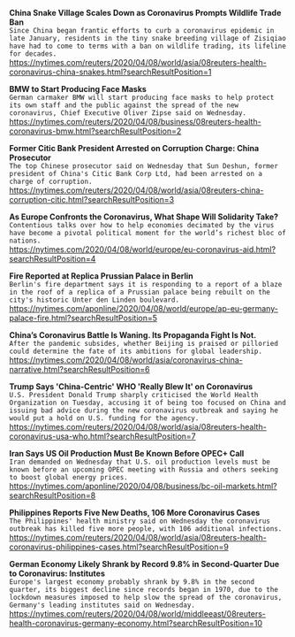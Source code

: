 **China Snake Village Scales Down as Coronavirus Prompts Wildlife Trade Ban**\
`Since China began frantic efforts to curb a coronavirus epidemic in late January, residents in the tiny snake breeding village of Zisiqiao have had to come to terms with a ban on wildlife trading, its lifeline for decades. `\
https://nytimes.com/reuters/2020/04/08/world/asia/08reuters-health-coronavirus-china-snakes.html?searchResultPosition=1

**BMW to Start Producing Face Masks**\
`German carmaker BMW will start producing face masks to help protect its own staff and the public against the spread of the new coronavirus, Chief Executive Oliver Zipse said on Wednesday.`\
https://nytimes.com/reuters/2020/04/08/business/08reuters-health-coronavirus-bmw.html?searchResultPosition=2

**Former Citic Bank President Arrested on Corruption Charge: China Prosecutor**\
`The top Chinese prosecutor said on Wednesday that Sun Deshun, former president of China's Citic Bank Corp Ltd, had been arrested on a charge of corruption.`\
https://nytimes.com/reuters/2020/04/08/world/asia/08reuters-china-corruption-citic.html?searchResultPosition=3

**As Europe Confronts the Coronavirus, What Shape Will Solidarity Take?**\
`Contentious talks over how to help economies decimated by the virus have become a pivotal political moment for the world’s richest bloc of nations.`\
https://nytimes.com/2020/04/08/world/europe/eu-coronavirus-aid.html?searchResultPosition=4

**Fire Reported at Replica Prussian Palace in Berlin**\
`Berlin's fire department says it is responding to a report of a blaze in the roof of a replica of a Prussian palace being rebuilt on the city's historic Unter den Linden boulevard. `\
https://nytimes.com/aponline/2020/04/08/world/europe/ap-eu-germany-palace-fire.html?searchResultPosition=5

**China’s Coronavirus Battle Is Waning. Its Propaganda Fight Is Not.**\
`After the pandemic subsides, whether Beijing is praised or pilloried could determine the fate of its ambitions for global leadership.`\
https://nytimes.com/2020/04/08/world/asia/coronavirus-china-narrative.html?searchResultPosition=6

**Trump Says 'China-Centric' WHO 'Really Blew It' on Coronavirus**\
`U.S. President Donald Trump sharply criticised the World Health Organization on Tuesday, accusing it of being too focused on China and issuing bad advice during the new coronavirus outbreak and saying he would put a hold on U.S. funding for the agency.`\
https://nytimes.com/reuters/2020/04/08/world/asia/08reuters-health-coronavirus-usa-who.html?searchResultPosition=7

**Iran Says US Oil Production Must Be Known Before OPEC+ Call**\
`Iran demanded on Wednesday that U.S. oil production levels must be known before an upcoming OPEC meeting with Russia and others seeking to boost global energy prices. `\
https://nytimes.com/aponline/2020/04/08/business/bc-oil-markets.html?searchResultPosition=8

**Philippines Reports Five New Deaths, 106 More Coronavirus Cases**\
`The Philippines' health ministry said on Wednesday the coronavirus outbreak has killed five more people, with 106 additional infections.`\
https://nytimes.com/reuters/2020/04/08/world/asia/08reuters-health-coronavirus-philippines-cases.html?searchResultPosition=9

**German Economy Likely Shrank by Record 9.8% in Second-Quarter Due to Coronavirus: Institutes**\
`Europe's largest economy probably shrank by 9.8% in the second quarter, its biggest decline since records began in 1970, due to the lockdown measures imposed to help slow the spread of the coronavirus, Germany's leading institutes said on Wednesday.`\
https://nytimes.com/reuters/2020/04/08/world/middleeast/08reuters-health-coronavirus-germany-economy.html?searchResultPosition=10

